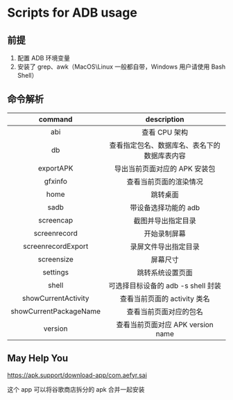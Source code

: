 # Scripts for ADB usage

## 前提

1. 配置 ADB 环境变量
2. 安装了 grep、awk（MacOS\Linux 一般都自带，Windows 用户请使用 Bash Shell）

## 命令解析

|command|description|
|:--:|:--:|
|abi|查看 CPU 架构|
|db|查看指定包名、数据库名、表名下的数据库表内容|
|exportAPK|导出当前页面对应的 APK 安装包|
|gfxinfo|查看当前页面的渲染情况|
|home|跳转桌面|
|sadb|带设备选择功能的 adb|
|screencap|截图并导出指定目录|
|screenrecord|开始录制屏幕|
|screenrecordExport|录屏文件导出指定目录|
|screensize|屏幕尺寸|
|settings|跳转系统设置页面|
|shell|可选择目标设备的 adb -s shell 封装|
|showCurrentActivity|查看当前页面的 activity 类名|
|showCurrentPackageName|查看当前页面对应的包名|
|version|查看当前页面对应 APK version name|

## May Help You

https://apk.support/download-app/com.aefyr.sai

这个 app 可以将谷歌商店拆分的 apk 合并一起安装